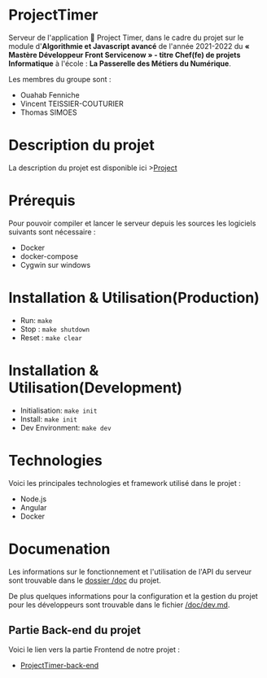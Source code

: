 # ProjectTimer
Serveur de l'application :notebook_with_decorative_cover: Project Timer, dans le cadre du projet sur le module d'**Algorithmie et Javascript avancé** de l'année 2021-2022 du **« Mastère  Développeur Front Servicenow »  - titre Chef(fe) de projets Informatique** à l'école : **La Passerelle des Métiers du Numérique**.


Les membres du groupe sont :
- Ouahab Fenniche
- Vincent TEISSIER-COUTURIER
- Thomas SIMOES

# Description du projet

La description du projet est disponible ici >[Project](Project.md)

# Prérequis

Pour pouvoir compiler et lancer le serveur depuis les sources les logiciels suivants sont nécessaire :
- Docker
- docker-compose
- Cygwin sur windows

# Installation & Utilisation(Production)

- Run: `make` 
- Stop : `make shutdown`
- Reset : `make clear`

# Installation & Utilisation(Development)

- Initialisation: `make init`
- Install: `make init`
- Dev Environment: `make dev`


# Technologies

Voici les principales technologies et framework utilisé dans le projet :
- Node.js
- Angular
- Docker

# Documenation

Les informations sur le fonctionnement et l'utilisation de l'API du serveur sont trouvable dans le [dossier /doc](./doc) du projet.

De plus quelques informations pour la configuration et la gestion du projet pour les développeurs sont trouvable dans le fichier [/doc/dev.md](./doc/dev.md).

## Partie Back-end du projet

Voici le lien vers la partie Frontend de notre projet :
- [ProjectTimer-back-end](https://github.com/arkpery/ProjectTimer-back-end)